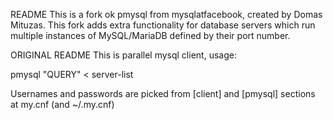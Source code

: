 README
This is a fork ok pmysql from mysqlatfacebook, created by Domas Mituzas.
This fork adds extra functionality for database servers which run multiple instances of MySQL/MariaDB defined by their port number.


ORIGINAL README
This is parallel mysql client, usage:

pmysql "QUERY" < server-list

Usernames and passwords are picked from [client] and 
[pmysql] sections at my.cnf (and ~/.my.cnf)
